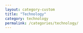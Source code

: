```yaml
---
layout: category-custom
title: "Technology"
category: technology
permalink: /categories/technology/
---
```

